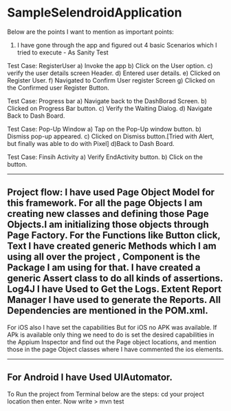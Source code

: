 # SampleSelendroidApplication

Below are the points I want to mention as important points:
1. I have gone through the app and figured out 4 basic Scenarios which I tried to execute  - As Sanity Test

Test Case: RegisterUser
a) Invoke the app
b) Click on the User option.
c) verify the user details screen Header.
d) Entered user details.
e) Clicked on Register User.
f) Navigated to Confirm User register Screen
g) Clicked on the Confirmed user Register Button.

Test Case: Progress bar 
a) Navigate back to the DashBorad Screen.
b) Clicked on Progress Bar button.
c) Verify the Waiting Dialog.
d) Navigate Back to Dash Board.

Test Case: Pop-Up Window
a) Tap on the Pop-Up window button.
b) Dismiss pop-up appeared.
c) Clicked on Dismiss button.[Tried with Alert, but finally was able to do with Pixel]
d)Back to Dash Board.

Test Case: Finsih Activity
a) Verify EndActivity button.
b) Click on the button.

--------
Project flow:
I have used Page Object Model for this framework.
For all the page Objects I am creating new classes and defining those Page Objects.I am initializing those objects through Page Factory.
For the Functions like Button click, Text I have created generic Methods which I am using all over the project , 
Component is the Package I am using for that.
I have created a generic Assert class to do all kinds of assertions.
Log4J I have Used to Get the Logs.
Extent Report Manager I have used to generate the Reports.
All Dependencies are mentioned in the POM.xml.
----------------------------------------------------

For iOS also I have set the capabilities But for iOS no APK was available. If APk is available only thing we need to do is set the desired 
capabilities in the Appium Inspector and find out the Page object locations, and mention those in the page Object classes where I have commented the 
ios elements.

--------------
For Android I have Used UIAutomator.
---------------------------------

To Run the project from Terminal below are the steps:
cd your project location then enter.
Now write > mvn test

